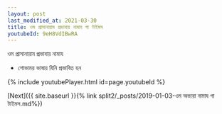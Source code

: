 ```yaml
---
layout: post
last_modified_at: 2021-03-30
title: ওম প্রাসানায়াম প্রভাবায় নামায গা টাইমস
youtubeId: 9eH8VdIBwRA
---
```

 
 
 ওম প্রাসানায়াম প্রভাবায় নামায  
 
 -  শোভাময় ভাষায় যিনি প্রভাবিত হন 
 
  
 
  
 
 
 
 
 
 


{% include youtubePlayer.html id=page.youtubeId %}
 
[Next]({{ site.baseurl }}{% link  split2/_posts/2019-01-03-ওম অভ্যয়া নামায গা টাইমস.md%})
 

